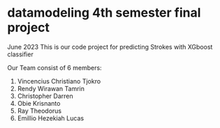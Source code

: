 # datamodeling 4th semester final project
June 2023
 This is our code project  for predicting Strokes with XGboost classifier

 Our Team consist of 6 members:
 1. Vincencius Christiano Tjokro
 2. Rendy Wirawan Tamrin
 3. Christopher Darren
 4. Obie Krisnanto
 5. Ray Theodorus
 6. Emillio Hezekiah Lucas
